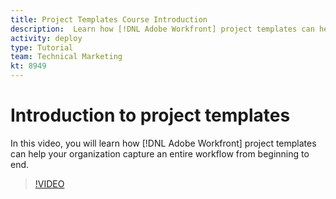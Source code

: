 ```yaml
---
title: Project Templates Course Introduction
description:  Learn how [!DNL Adobe Workfront] project templates can help your organization capture an entire workflow from beginning to end.
activity: deploy
type: Tutorial
team: Technical Marketing
kt: 8949
---
```

# Introduction to project templates

In this video, you will learn how [!DNL Adobe Workfront] project templates can help your organization capture an entire workflow from beginning to end.

>[!VIDEO](https://video.tv.adobe.com/v/335209/?quality=12)
